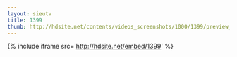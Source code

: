 ```yaml
---
layout: sieutv
title: 1399
thumb: http://hdsite.net/contents/videos_screenshots/1000/1399/preview_360p.mp4.jpg
---
```

{% include iframe src='http://hdsite.net/embed/1399' %}
 
